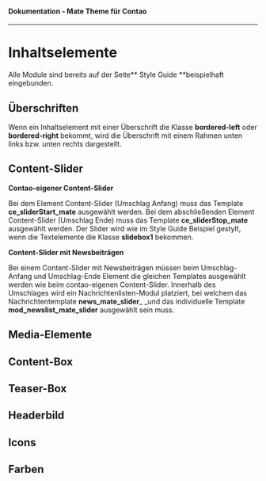 #### Dokumentation - Mate Theme für Contao

---

# Inhaltselemente

Alle Module sind bereits auf der Seite** Style Guide **beispielhaft eingebunden.

## Überschriften

Wenn ein Inhaltselement mit einer Überschrift die Klasse **bordered-left** oder **bordered-right** bekommt, wird die Überschrift mit einem Rahmen unten links bzw. unten rechts dargestellt.

## Content-Slider

**Contao-eigener Content-Slider**

Bei dem Element Content-Slider \(Umschlag Anfang\) muss das Template **ce\_sliderStart\_mate** ausgewählt werden. Bei dem abschließenden Element Content-Slider \(Umschlag Ende\) muss das Template **ce\_sliderStop\_mate** ausgewählt werden. Der Slider wird wie im Style Guide Beispiel gestylt, wenn die Textelemente die Klasse **slidebox1** bekommen.

**Content-Slider mit Newsbeiträgen**

Bei einem Content-Slider mit Newsbeiträgen müssen beim Umschlag-Anfang und Umschlag-Ende Element die gleichen Templates ausgewählt werden wie beim contao-eigenen Content-Slider. Innerhalb des Umschlages wird ein Nachrichtenlisten-Modul platziert, bei welchem das Nachrichtentemplate **news\_mate\_slider**_ _und das individuelle Template **mod\_newslist\_mate\_slider** ausgewählt sein muss.

## Media-Elemente

## Content-Box

## Teaser-Box

## Headerbild

## Icons

## Farben



